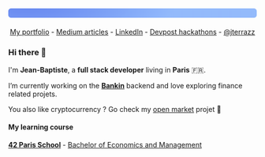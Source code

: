 ### ![gd](https://github.com/jterrazz/jterrazz/raw/master/assets/gd.png)

<p align="center">
  <a href="https://jterrazz.com">My portfolio</a> -
  <a href="https://medium.com/@jterrazz">Medium articles</a> -
  <a href="https://www.linkedin.com/in/jterrazz/">LinkedIn</a> -
  <a href="https://devpost.com/jterrazz">Devpost hackathons</a> -
  <a href="https://twitter.com/j_terrazz">@jterrazz</a>
</p>

### Hi there 👋

I'm **Jean-Baptiste**, a **full stack developer** living in **Paris** 🇫🇷.

I’m currently working on the [**Bankin**](http://bankin.com/) backend and love exploring finance related projets.

You also like cryptocurrency ? Go check my [open market](https://github.com/theopenmarket) projet 🙂

#### My learning course

**[42 Paris School](https://www.42.fr/)** - [Bachelor of Economics and Management](https://feg.univ-amu.fr/)

